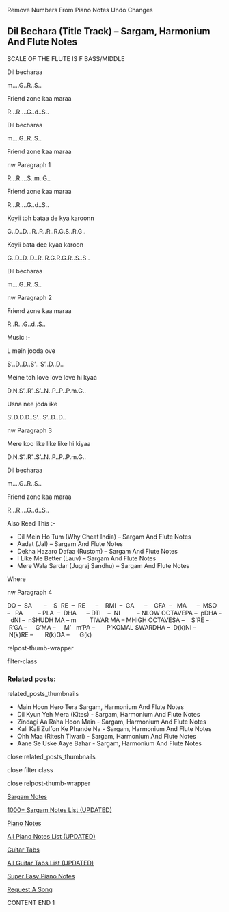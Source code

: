
Remove Numbers From Piano Notes
Undo Changes



## Dil Bechara (Title Track) – Sargam, Harmonium And Flute Notes



SCALE OF THE FLUTE IS F BASS/MIDDLE



Dil becharaa



m….G..R..S..



Friend zone kaa maraa



R…R….G..d..S..



Dil becharaa



m….G..R..S..



Friend zone kaa maraa



nw Paragraph 1

R…R….S..m..G..



Friend zone kaa maraa



R…R….G..d..S..



Koyii toh bataa de kya karoonn



G..D..D…R..R..R..R.G.S..R.G..



Koyii bata dee kyaa karoon



G..D..D..D..R..R.G.R.G.R..S..S..



Dil becharaa



m….G..R..S..

nw Paragraph 2



Friend zone kaa maraa



R..R…G..d..S..



Music :-



L mein jooda ove



S’..D..D..S’.. S’..D..D..



Meine toh love love love hi kyaa



D.N.S’..R’..S’..N..P..P..P.m.G..



Usna nee joda ike



S’.D.D.D..S’.. S’..D..D..



nw Paragraph 3

Mere koo like like like hi kiyaa



D.N.S’..R’..S’..N..P..P..P.m.G..



Dil becharaa



m….G..R..S..



Friend zone kaa maraa



R…R….G..d..S..



Also Read This :-



* Dil Mein Ho Tum (Why Cheat India) – Sargam And Flute Notes
* Aadat (Jal) – Sargam And Flute Notes
* Dekha Hazaro Dafaa (Rustom) – Sargam And Flute Notes
* I Like Me Better (Lauv) – Sargam And Flute Notes
* Mere Wala Sardar (Jugraj Sandhu) – Sargam And Flute Notes



Where



nw Paragraph 4

DO –  SA       –    S  RE  –  RE      –    RMI  –  GA      –    GFA  –   MA      –  MSO  –   PA         – PLA  –  DHA      – DTI    –  NI          – NLOW OCTAVEPA –  pDHA –  dNI –  nSHUDH MA – m        TIWAR MA – MHIGH OCTAVESA –    S’RE –     R’GA –     G’MA –     M’   m’PA –       P’KOMAL SWARDHA –  D(k)NI –       N(k)RE –       R(k)GA –      G(k)



relpost-thumb-wrapper

filter-class

### Related posts:

related_posts_thumbnails

* Main Hoon Hero Tera Sargam, Harmonium And Flute Notes
* Dil Kyun Yeh Mera (Kites) - Sargam, Harmonium And Flute Notes
* Zindagi Aa Raha Hoon Main - Sargam, Harmonium And Flute Notes
* Kali Kali Zulfon Ke Phande Na - Sargam, Harmonium And Flute Notes
* Ohh Maa (Ritesh Tiwari) - Sargam, Harmonium And Flute Notes
* Aane Se Uske Aaye Bahar - Sargam, Harmonium And Flute Notes

close related_posts_thumbnails

close filter class

close relpost-thumb-wrapper

[Sargam Notes](https://www.notationsworld.com/sargam-notes.html)

[1000+ Sargam Notes List (UPDATED)](https://www.notationsworld.com/all-songs-list-sargam-notes.html)

[Piano Notes](https://www.notationsworld.com/piano-notes.html)

[All Piano Notes List (UPDATED)](https://www.notationsworld.com/all-songs-list-piano-notes.html)

[Guitar Tabs](https://www.notationsworld.com/guitar-tabs.html)

[All Guitar Tabs List (UPDATED)](https://www.notationsworld.com/all-songs-list-guitar-tabs.html)

[Super Easy Piano Notes](https://studywall.in/)

[Request A Song](https://www.notationsworld.com/request-a-song.html)

CONTENT END 1

